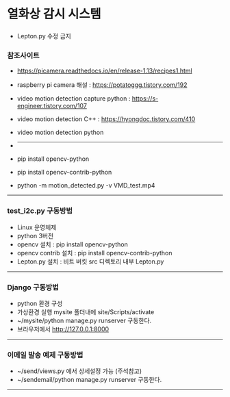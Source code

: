 # 열화상 감시 시스템
###
- Lepton.py 수정 금지
### 참조사이트

- https://picamera.readthedocs.io/en/release-1.13/recipes1.html
- raspberry pi camera 해설 : https://potatoggg.tistory.com/192
- video motion detection capture python : https://s-engineer.tistory.com/107
- video motion detection C++ : https://hyongdoc.tistory.com/410
- video motion detection python

- ***

- pip install opencv-python
- pip install opencv-contrib-python
- python -m motion_detected.py -v VMD_test.mp4

***

### test_i2c.py 구동방법

- Linux 운영체제
- python 3버전
- opencv 설치 : pip install opencv-python
- opencv contrib 설치 : pip install opencv-contrib-python
- Lepton.py 설치 : 비트 버킷 src 디렉토리 내부 Lepton.py

***

### Django 구동방법

- python 환경 구성
- 가상환경 실행 mysite 폴더내에 site/Scripts/activate
- ~/mysite/python manage.py runserver 구동한다.
- 브라우저에서 http://127.0.0.1:8000
***

### 이메일 발송 예제 구동방법

- ~/send/views.py 에서 상세설정 가능 (주석참고)
- ~/sendemail/python manage.py runserver 구동한다.

***
